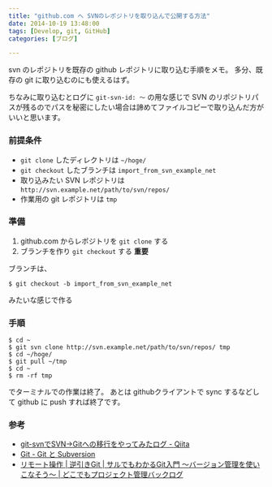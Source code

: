 ```yaml
---
title: "github.com へ SVNのレポジトリを取り込んで公開する方法"
date: 2014-10-19 13:48:00
tags: [Develop, git, GitHub]
categories: [ブログ]

---
```


svn のレポジトリを既存の github レポジトリに取り込む手順をメモ。 多分、既存の git に取り込むのにも使えるはず。

ちなみに取り込むとログに `git-svn-id: 〜` の用な感じで SVN のリポジトリパスが残るのでパスを秘密にしたい場合は諦めてファイルコピーで取り込んだ方がいいと思います。

### 前提条件

  * `git clone` したディレクトリは `~/hoge/`
  * `git checkout` したブランチは `import_from_svn_example_net`
  * 取り込みたい SVN レポジトリは `http://svn.example.net/path/to/svn/repos/`
  * 作業用の git レポジトリは `tmp`

### 準備

  1. github.com からレポジトリを `git clone` する
  2. ブランチを作り `git checkout` する **重要**

ブランチは、

    $ git checkout -b import_from_svn_example_net
    

みたいな感じで作る

### 手順

    $ cd ~
    $ git svn clone http://svn.example.net/path/to/svn/repos/ tmp
    $ cd ~/hoge/
    $ git pull ~/tmp
    $ cd ~
    $ rm -rf tmp
    

でターミナルでの作業は終了。 あとは githubクライアントで sync するなどして github に push すれば終了です。

### 参考

  * [git-svnでSVN→Gitへの移行をやってみたログ - Qiita][1]
  * [Git - Git と Subversion][2]
  * [リモート操作 | 逆引きGit | サルでもわかるGit入門 〜バージョン管理を使いこなそう〜 | どこでもプロジェクト管理バックログ][3]

 [1]: http://qiita.com/hidekuro/items/4727715fbda8f10b6b11
 [2]: http://git-scm.com/book/ja/Git%E3%81%A8%E3%81%9D%E3%81%AE%E4%BB%96%E3%81%AE%E3%82%B7%E3%82%B9%E3%83%86%E3%83%A0%E3%81%AE%E9%80%A3%E6%90%BA-Git-%E3%81%A8-Subversion#はじめましょう
 [3]: http://www.backlog.jp/git-guide/reference/remote.html#sec7
